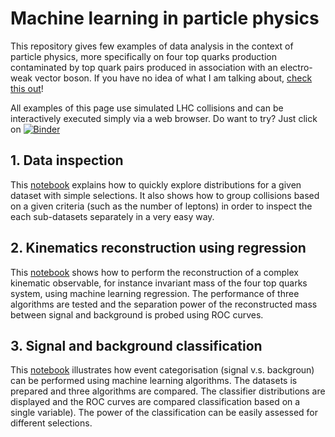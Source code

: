 # Machine learning in particle physics

This repository gives few examples of data analysis in the context of particle physics, more specifically on four top quarks production contaminated by top quark pairs produced in association with an electro-weak vector boson. If you have no idea of what I am talking about, [check this out](http://romain-madar.com/research.html)! 

All examples of this page use simulated LHC collisions and can be interactively executed simply via a web browser. Do want to try? Just click on [![Binder](https://mybinder.org/badge.svg)](https://mybinder.org/v2/gh/rmadar/ML-HEP/master?filepath=examples)

## 1. Data inspection

This [notebook](https://github.com/rmadar/ML-HEP/blob/master/examples/1-DatasetExploration.ipynb) explains how to quickly explore distributions for a given dataset with simple selections. It also shows how to group collisions based on a given criteria (such as the number of leptons) in order to inspect the each sub-datasets separately in a very easy way.

## 2. Kinematics reconstruction using regression

This [notebook](https://github.com/rmadar/ML-HEP/blob/master/examples/2-Regression.ipynb) shows how to perform the reconstruction of a complex kinematic observable, for instance invariant mass of the four top quarks system, using machine learning regression. The performance of three algorithms are tested and the separation power of the reconstructed mass between signal and background is probed using ROC curves.


## 3. Signal and background classification

This [notebook](https://github.com/rmadar/ML-HEP/blob/master/examples/3-Classification.ipynb) illustrates how event categorisation (signal v.s. backgroun) can be performed using machine learning algorithms. The datasets is prepared and three algorithms are compared. The classifier distributions are displayed and the ROC curves are compared classification based on a single variable). The power of the classification can be easily assessed for different selections.
